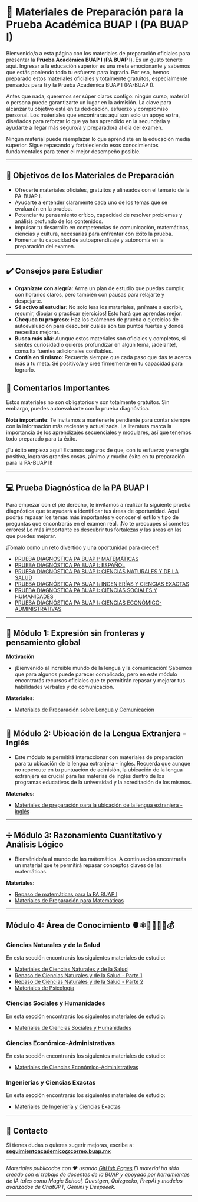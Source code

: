 # 📘 Materiales de Preparación para la Prueba Académica BUAP I (PA BUAP I)

Bienvenido/a a esta página con los materiales de preparación oficiales para presentar la **Prueba Académica BUAP I** (**PA BUAP I**). Es un gusto tenerte aquí. Ingresar a la educación superior es una meta emocionante y sabemos que estás poniendo todo tu esfuerzo para lograrla. Por eso, hemos preparado estos materiales oficiales y totalmente gratuitos, especialmente pensados para ti y la Prueba Académica BUAP I (PA-BUAP I). 

Antes que nada, queremos ser súper claros contigo: ningún curso, material o persona puede garantizarte un lugar en la admisión. La clave para alcanzar tu objetivo está en tu dedicación, esfuerzo y compromiso personal. Los materiales que encontrarás aquí son solo un apoyo extra, diseñados para reforzar lo que ya has aprendido en la secundaria y ayudarte a llegar más seguro/a y preparado/a al día del examen.

Ningún material puede reemplazar lo que aprendiste en la educación media superior. Sigue repasando y fortaleciendo esos conocimientos fundamentales para tener el mejor desempeño posible.

---

## 🧠 Objetivos de los Materiales de Preparación

- Ofrecerte materiales oficiales, gratuitos y alineados con el temario de la PA-BUAP I.
- Ayudarte a entender claramente cada uno de los temas que se evaluarán en la prueba.
- Potenciar tu pensamiento crítico, capacidad de resolver problemas y análisis profundo de los contenidos.
- Impulsar tu desarrollo en competencias de comunicación, matemáticas, ciencias y cultura, necesarias para enfrentar con éxito la prueba.
- Fomentar tu capacidad de autoaprendizaje y autonomía en la preparación del examen.

---

## ✔️ Consejos para Estudiar

- **Organízate con alegría**: Arma un plan de estudio que puedas cumplir, con horarios claros, pero también con pausas para relajarte y despejarte.
- **Sé activo al estudiar**: No solo leas los materiales, ¡anímate a escribir, resumir, dibujar o practicar ejercicios! Esto hará que aprendas mejor.
- **Chequea tu progreso**: Haz los exámenes de prueba o ejercicios de autoevaluación para descubrir cuáles son tus puntos fuertes y dónde necesitas mejorar.
- **Busca más allá**: Aunque estos materiales son oficiales y completos, si sientes curiosidad o quieres profundizar en algún tema, ¡adelante!, consulta fuentes adicionales confiables.
- **Confía en ti mismo**: Recuerda siempre que cada paso que das te acerca más a tu meta. Sé positivo/a y cree firmemente en tu capacidad para lograrlo.

## 🏅 Comentarios Importantes

Estos materiales no son obligatorios y son totalmente gratuitos. Sin embargo, puedes autoevaluarte con la prueba diagnóstica. 

**Nota importante**: Te invitamos a mantenerte pendiente para contar siempre con la información más reciente y actualizada. La literatura marca la importancia de los aprendizajes secuenciales y modulares, así que tenemos todo preparado para tu éxito.

¡Tu éxito empieza aquí! Estamos seguros de que, con tu esfuerzo y energía positiva, lograrás grandes cosas. ¡Ánimo y mucho éxito en tu preparación para la PA-BUAP II!

---
## 💻 Prueba Diagnóstica de la PA BUAP I

Para empezar con el pie derecho, te invitamos a realizar la siguiente prueba diagnóstica que te ayudará a identificar tus áreas de oportunidad. Aquí podrás repasar los temas más importantes y conocer el estilo y tipo de preguntas que encontrarás en el examen real. ¡No te preocupes si cometes errores! Lo más importante es descubrir tus fortalezas y las áreas en las que puedes mejorar.

¡Tómalo como un reto divertido y una oportunidad para crecer!

- [PRUEBA DIAGNÓSTICA PA BUAP I: MATEMÁTICAS](https://www.goconqr.com/en/quiz/40421079/prueba-diagnostica-pa-buap-i-matematicas)
- [PRUEBA DIAGNÓSTICA PA BUAP I: ESPAÑOL](https://www.goconqr.com/en/quiz/40421638/prueba-diagnostica-pa-buap-i-espanol)
- [PRUEBA DIAGNÓSTICA PA BUAP I: CIENCIAS NATURALES Y DE LA SALUD](https://www.goconqr.com/en/quiz/40460420/prueba-diagnostica-pa-buap-i-ciencias-naturales-y-de-la-salud)
- [PRUEBA DIAGNÓSTICA PA BUAP I: INGENIERÍAS Y CIENCIAS EXACTAS](https://www.goconqr.com/en/quiz/40462176/prueba-diagnostica-pa-buap-i-ingenierias-y-ciencias-exactas)
- [PRUEBA DIAGNÓSTICA PA BUAP I: CIENCIAS SOCIALES Y HUMANIDADES](https://www.goconqr.com/en/quiz/40466277/prueba-diagnostica-pa-buap-i-ciencias-sociales-y-humanidades)
- [PRUEBA DIAGNÓSTICA PA BUAP I: CIENCIAS ECONÓMICO-ADMINISTRATIVAS](https://www.goconqr.com/en/quiz/40471026/prueba-diagnostica-pa-buap-i-ciencias-economico-administrativas)

---

## 📖 Módulo 1: Expresión sin fronteras y pensamiento global

**Motivación**
- ¡Bienvenido al increíble mundo de la lengua y la comunicación! Sabemos que para algunos puede parecer complicado, pero en este módulo encontrarás recursos oficiales que te permitirán repasar y mejorar tus habilidades verbales y de comunicación.

**Materiales:**
- [Materiales de Preparación sobre Lengua y Comunicación](https://drive.google.com/drive/folders/1liI4ULsMmYgec5Kw01e3o3eowgddkeSB?usp=sharing)

---

## 🔬 Módulo 2: Ubicación de la Lengua Extranjera - Inglés
- Este módulo te permitirá interaccionar con materiales de preparación para tu ubicación de la lengua extranjera - inglés. Recuerda que aunque no repercute en tu puntuación de admisión, la ubicación de la lengua extranjera es crucial para las materias de inglés dentro de los programas educativos de la universidad y la acreditación de los mismos.

**Materiales:**
- [Materiales de preparación para la ubicación de la lengua extranjera -  inglés](https://drive.google.com/drive/folders/1UmB34H-5lWMvNPTiLzVbFlTJYoJoiOV5?usp=sharing)

---

## ➗ Módulo 3: Razonamiento Cuantitativo y Análisis Lógico
- Bienvénido/a al mundo de las mátemática. A continuación encontrarás un material que te permitirá repasar conceptos claves de las matemáticas.

**Materiales:**
- [Repaso de matemáticas para la PA BUAP I](Matematicas.html)
- [Materiales de Preparación para Matemáticas](https://drive.google.com/drive/folders/1Tt8CukD-s8NBF7R9zTEV5XlAWOLKLTrx?usp=sharing)

---

## Módulo 4: Área de Conocimiento 🫀⚛️🧑‍🤝‍🧑🎨💰

### Ciencias Naturales y de la Salud

En esta sección encontrarás los siguientes materiales de estudio:
- [Materiales de Ciencias Naturales y de la Salud](https://drive.google.com/drive/folders/14214nxeJmVn2eeMyf0HS-78ckwNgvU6F?usp=sharing)
- [Repaso de Ciencias Naturales y de la Salud - Parte 1](Salud1.html)
- [Repaso de Ciencias Naturales y de la Salud - Parte 2](Salud2.html)
- [Materiales de Psicología](https://drive.google.com/drive/folders/1j75mlaSL-6K2RTkpDz5UVKjr4dev5A1W?usp=sharing)

  
### Ciencias Sociales y Humanidades

En esta sección encontrarás los siguientes materiales de estudio:
- [Materiales de Ciencias Sociales y Humanidades](https://drive.google.com/drive/folders/10yZNVnwol1VmhYMCPqoqNe8aFtVkzPTU?usp=sharing)

### Ciencias Económico-Administrativas

En esta sección encontrarás los siguientes materiales de estudio:
- [Materiales de Ciencias Económico-Administrativas](https://drive.google.com/drive/folders/1WJX5RsqaC8cRuBBKcHiMZXYbEeVhjFjs?usp=sharing)

### Ingenierías y Ciencias Exactas

En esta sección encontrarás los siguientes materiales de estudio:
- [Materiales de Ingeniería y Ciencias Exactas](https://drive.google.com/drive/folders/1g7HtvS0zumAvZKzstLHLALOQDdKpb1z0?usp=sharing)

---

## 📩 Contacto

Si tienes dudas o quieres sugerir mejoras, escribe a:  
**seguimientoacademico@correo.buap.mx**

---

_Materiales publicados con ❤️ usando [GitHub Pages](https://pages.github.com) El material ha sido creado con el trabajo de docentes de la BUAP y apoyado por herramientas de IA tales como Magic School, Questgen, Quizgecko, PrepAi y modelos avanzados de ChatGPT, Gemini y Deepseek._

---
